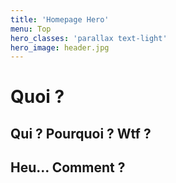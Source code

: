 ```yaml
---
title: 'Homepage Hero'
menu: Top
hero_classes: 'parallax text-light'
hero_image: header.jpg
---
```


# Quoi ?
## Qui ? Pourquoi ? Wtf ?
## Heu… Comment ?




